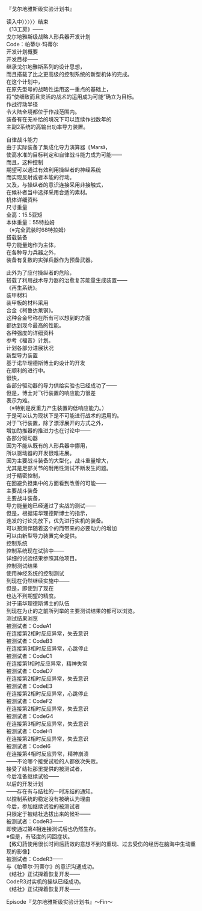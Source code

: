 『戈尔地雅斯级实验计划书』  
  
读入中〉〉〉〉〉结束  
《13工房》——  
戈尔地雅斯级战略人形兵器开发计划  
Code：帕蒂尔·玛蒂尔  
开发计划概要  
开发目标——  
继承戈尔地雅斯系列的设计思想，  
而且搭载了比之更高级的控制系统的新型机体的完成。  
在这个计划中，  
在原先型号的战略性运用这一重点的基础上，  
将“使细致而且灵活的战术的运用成为可能”确立为目标。  
作战行动半径  
令大陆全境都位于作战范围内。  
装备有在无补给的境况下可以连续作战数年的  
主副2系统的高输出功率导力装置。  
  
自律战斗能力  
由于实际装备了集成化导力演算器《Mars》，  
使高水准的目标判定和自律战斗能力成为可能——  
而且，这种控制  
期望可以通过有效利用操纵者的神经系统  
而实现反射或者本能的行动。  
又及，与操纵者的意识连接采用非接触式，  
在候补者当中选择采用合适的素材。  
机体详细资料  
尺寸重量  
全高：15.5亚矩  
本体重量：55特拉姆  
（※完全武装时68特拉姆）  
搭载装备  
导力能量炮作为主体，  
在各种导力兵器之外，  
装备有复数的实弹兵器作为预备武器。  
  
此外为了应付操纵者的危险，  
搭载了利用战术导力器的治愈复苏能量生成装置——  
《再生系统》。  
装甲材料  
装甲板的材料采用  
合金《柯鲁达莱钢》。  
这种合金号称在所有可以想到的方面  
都达到现今最高的性能。  
各种强度的详细资料  
参考《福音》计划。  
计划各部分进展状况  
新型导力装置  
基于诺华理德斯博士的设计的开发  
在顺利的进行中。  
很快，  
各部分驱动器的导力供给实验也已经成功了——  
但是，博士对飞行装置的响应能力很差  
表示为难。  
（※特别是反重力产生装置的低响应能力。）  
于是可以认为现状下是不可能进行战术的运用的。  
对于飞行装置，除了漂浮展开的方式之外，  
增加助推器的推进力也在讨论中——  
各部分驱动器  
因为不能从既有的人形兵器中挪用，  
所以驱动器的开发很难进展。  
因为主要战斗装备的大型化，战斗重量增大，  
尤其是足部关节的耐用性测试不断发生问题。  
对于精密控制，  
在回避负担集中的方面看到改善的可能——  
主要战斗装备  
主要战斗装备，  
导力能量炮已经通过了实战的测试——  
但是，根据诺华理德斯博士的指示，  
连发的讨论先放下，优先进行实机的装备。  
可以预测伴随着这个的而带来的必要动力的增加  
可以由新型导力装置完全提供。  
控制系统  
控制系统现在试验中——  
详细的试验结果参照其他项目。  
控制测试结果  
使用神经系统的控制测试  
到现在仍然继续实施中——  
但是，即使到了现在  
也达不到期望的精度。  
对于诺华理德斯博士的队伍  
到现在为止的之前所列举的主要测试结果的都可以浏览。  
测试结果浏览  
被测试者：CodeA1  
在连接第2相时反应异常，失去意识  
被测试者：CodeB3  
在连接第3相时反应异常，心跳停止  
被测试者：CodeC1  
在连接第1相时反应异常，精神失常  
被测试者：CodeD7  
在连接第2相时反应异常，失去意识  
被测试者：CodeE3  
在连接第2相时反应异常，心跳停止  
被测试者：CodeF2  
在连接第2相时反应异常，失去意识  
被测试者：CodeG4  
在连接第3相时反应异常，失去意识  
被测试者：CodeH1  
在连接第2相时反应异常，失去意识  
被测试者：CodeI6  
在连接第4相时反应异常，精神崩溃  
——不论哪个接受试验的人都依次失败。  
接受了结社那里提供的被测试者，  
今后准备继续试验——  
以后的开发计划  
——存在有与结社的一时冻结的通知。  
以控制系统的稳定没有被确认为理由  
今后，参加继续试验的被测试者  
只限定于被结社选拔出来的候补——  
被测试者：CodeR3——  
即使通过第4相连接测试后也仍然生存。  
※但是，有轻度的闪回症状。  
【致幻药使用很长时间后药效的意想不到的重现、过去受伤的经历在脑海中生动重现的影像】  
被测试者：CodeR3——  
与《帕蒂尔·玛蒂尔》的意识沟通成功。  
《结社》正试探着恢复开发——  
CodeR3对实机的操纵已经成功。  
《结社》正试探着恢复开发——  
   
   
   
   
   
   
   
   
   
   
   
   
   
Episode『戈尔地雅斯级实验计划书』～Fin～  
